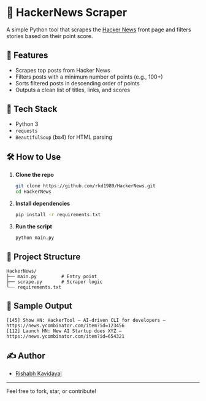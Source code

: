 # 🔎 HackerNews Scraper

A simple Python tool that scrapes the [Hacker News](https://news.ycombinator.com/) front page and filters stories based on their point score.

## 📌 Features

- Scrapes top posts from Hacker News
- Filters posts with a minimum number of points (e.g., 100+)
- Sorts filtered posts in descending order of points
- Outputs a clean list of titles, links, and scores

## 🚀 Tech Stack

- Python 3
- `requests`
- `BeautifulSoup` (bs4) for HTML parsing

## 🛠 How to Use

1. **Clone the repo**
   ```bash
   git clone https://github.com/rkd1989/HackerNews.git
   cd HackerNews
   ```

2. **Install dependencies**
   ```bash
   pip install -r requirements.txt
   ```

3. **Run the script**
   ```bash
   python main.py
   ```

## 📂 Project Structure

```
HackerNews/
├── main.py         # Entry point
├── scrape.py       # Scraper logic
└── requirements.txt
```

## 📸 Sample Output

```
[145] Show HN: HackerTool – AI-driven CLI for developers – https://news.ycombinator.com/item?id=123456
[112] Launch HN: New AI Startup does XYZ – https://news.ycombinator.com/item?id=654321
```

## ✍️ Author

- [Rishabh Kavidayal](https://github.com/rkd1989)

---

Feel free to fork, star, or contribute!
